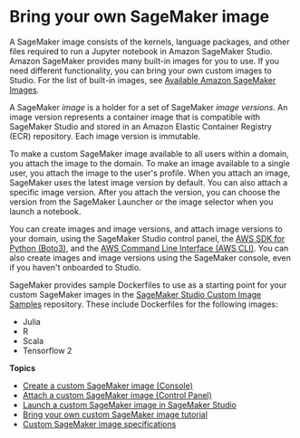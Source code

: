# Bring your own SageMaker image<a name="studio-byoi"></a>

A SageMaker image consists of the kernels, language packages, and other files required to run a Jupyter notebook in Amazon SageMaker Studio\. Amazon SageMaker provides many built\-in images for you to use\. If you need different functionality, you can bring your own custom images to Studio\. For the list of built\-in images, see [Available Amazon SageMaker Images](notebooks-available-images.md)\.

A SageMaker *image* is a holder for a set of SageMaker *image versions*\. An image version represents a container image that is compatible with SageMaker Studio and stored in an Amazon Elastic Container Registry \(ECR\) repository\. Each image version is immutable\.

To make a custom SageMaker image available to all users within a domain, you attach the image to the domain\. To make an image available to a single user, you attach the image to the user's profile\. When you attach an image, SageMaker uses the latest image version by default\. You can also attach a specific image version\. After you attach the version, you can choose the version from the SageMaker Launcher or the image selector when you launch a notebook\.

You can create images and image versions, and attach image versions to your domain, using the SageMaker Studio control panel, the [AWS SDK for Python \(Boto3\)](http://boto3.amazonaws.com/v1/documentation/api/latest/reference/services/sagemaker.html), and the [AWS Command Line Interface \(AWS CLI\)](https://docs.aws.amazon.com/cli/latest/reference/sagemaker/)\. You can also create images and image versions using the SageMaker console, even if you haven't onboarded to Studio\.

SageMaker provides sample Dockerfiles to use as a starting point for your custom SageMaker images in the [SageMaker Studio Custom Image Samples](https://github.com/aws-samples/sagemaker-studio-custom-image-samples/) repository\. These include Dockerfiles for the following images:
+ Julia
+ R
+ Scala
+ Tensorflow 2

**Topics**
+ [Create a custom SageMaker image \(Console\)](studio-byoi-create.md)
+ [Attach a custom SageMaker image \(Control Panel\)](studio-byoi-attach.md)
+ [Launch a custom SageMaker image in SageMaker Studio](studio-byoi-launch.md)
+ [Bring your own custom SageMaker image tutorial](studio-byoi-create-sdk.md)
+ [Custom SageMaker image specifications](studio-byoi-specs.md)